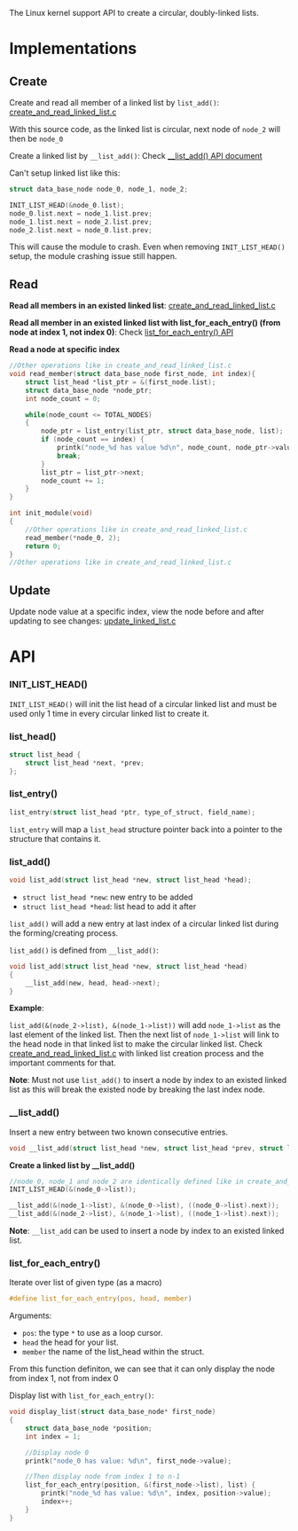 The Linux kernel support API to create a circular, doubly-linked lists.

# Implementations

## Create

Create and read all member of a linked list by ``list_add()``: [create_and_read_linked_list.c](create_and_read_linked_list.c)

With this source code, as the linked list is circular, next node of ``node_2`` will then be ``node_0``

Create a linked list by ``__list_add()``: Check [__list_add() API document](#__list_add)

Can't setup linked list like this:

```c
struct data_base_node node_0, node_1, node_2;

INIT_LIST_HEAD(&node_0.list);
node_0.list.next = node_1.list.prev;
node_1.list.next = node_2.list.prev;
node_2.list.next = node_0.list.prev;
```

This will cause the module to crash. Even when removing ``INIT_LIST_HEAD()`` setup, the module crashing issue still happen.

## Read

**Read all members in an existed linked list**: [create_and_read_linked_list.c](create_and_read_linked_list.c)

**Read all member in an existed linked list with list_for_each_entry() (from node at index 1, not index 0)**: Check [list_for_each_entry() API](#list_for_each_entry)

**Read a node at specific index**

```c
//Other operations like in create_and_read_linked_list.c
void read_member(struct data_base_node first_node, int index){
    struct list_head *list_ptr = &(first_node.list);
	struct data_base_node *node_ptr;
	int node_count = 0;

	while(node_count <= TOTAL_NODES)
	{
		node_ptr = list_entry(list_ptr, struct data_base_node, list);
		if (node_count == index) {
			printk("node_%d has value %d\n", node_count, node_ptr->value);
			break;
		}
		list_ptr = list_ptr->next;
		node_count += 1;
	}
}

int init_module(void)
{
	//Other operations like in create_and_read_linked_list.c
	read_member(*node_0, 2);
	return 0;
}
//Other operations like in create_and_read_linked_list.c
```

## Update

Update node value at a specific index, view the node before and after updating to see changes: [update_linked_list.c](update_linked_list.c)

# API

### INIT_LIST_HEAD()

``INIT_LIST_HEAD()`` will init the list head of a circular linked list and must be used only 1 time in every circular linked list to create it.

### list_head()

```c
struct list_head {
    struct list_head *next, *prev;
};
```

### list_entry()

```c
list_entry(struct list_head *ptr, type_of_struct, field_name);
```

``list_entry`` will map a ``list_head`` structure pointer back into a pointer to the structure that contains it.

### list_add()

```c
void list_add(struct list_head *new, struct list_head *head);
```
* ``struct list_head *new``: new entry to be added
* ``struct list_head *head``: list head to add it after

``list_add()`` will add a new entry at last index of a circular linked list during the forming/creating process.

``list_add()`` is defined from ``__list_add()``:

```c
void list_add(struct list_head *new, struct list_head *head) 
{ 
	__list_add(new, head, head->next); 
}
```

**Example**:

``list_add(&(node_2->list), &(node_1->list))`` will add ``node_1->list`` as the last element of the linked list. Then the next list of    ``node_1->list`` will link to the head node in that linked list to make the circular linked list. Check [create_and_read_linked_list.c](create_and_read_linked_list.c) with linked list creation process and the important comments for that.

**Note**: Must not use ``list_add()`` to insert a node by index to an existed linked list as this will break the existed node by breaking the last index node.

### __list_add()

Insert a new entry between two known consecutive entries.

```c
void __list_add(struct list_head *new, struct list_head *prev, struct list_head *next);
```

**Create a linked list by __list_add()**

```c
//node_0, node_1 and node_2 are identically defined like in create_and_read_linked_list.c
INIT_LIST_HEAD(&(node_0->list));

__list_add(&(node_1->list), &(node_0->list), ((node_0->list).next));
__list_add(&(node_2->list), &(node_1->list), ((node_1->list).next));
```

**Note**: ``__list_add`` can be used to insert a node by index to an existed linked list.

### list_for_each_entry()

Iterate over list of given type (as a macro)

```c
#define list_for_each_entry(pos, head, member)	
```

Arguments:
* ``pos``: the type ``*`` to use as a loop cursor.
* ``head`` the head for your list.
* ``member`` the name of the list_head within the struct.

From this function definiton, we can see that it can only display the node from index 1, not from index 0

Display list with ``list_for_each_entry()``:

```c
void display_list(struct data_base_node* first_node)
{
	struct data_base_node *position;
	int index = 1;

	//Display node 0
	printk("node_0 has value: %d\n", first_node->value);

	//Then display node from index 1 to n-1
	list_for_each_entry(position, &(first_node->list), list) {
		printk("node_%d has value: %d\n", index, position->value);
		index++;
	}
}
```
